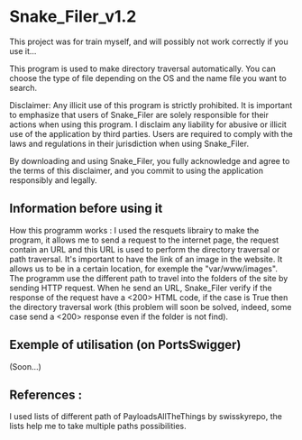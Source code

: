 # Snake_Filer_v1.2

This project was for train myself, and will possibly not work correctly if you use it... 

This program is used to make directory traversal automatically. You can choose the type of file depending on the OS and the name file you want to search.


Disclaimer: Any illicit use of this program is strictly prohibited. 
It is important to emphasize that users of Snake_Filer are solely responsible for their actions when using this program. I disclaim any liability for abusive or illicit use of the application by third parties. Users are required to comply with the laws and regulations in their jurisdiction when using Snake_Filer.

By downloading and using Snake_Filer, you fully acknowledge and agree to the terms of this disclaimer, and you commit to using the application responsibly and legally.


Information before using it
-----------------------------
How this programm works :
I used the resquets librairy to make the program, it allows me to send a request to the internet page, the request contain an URL and this URL is used to perform the directory traversal or path traversal.
It's important to have the link of an image in the website. It allows us to be in a certain location, for exemple the "var/www/images". The programm use the different path to travel into the folders of the site by sending HTTP request.
When he send an URL, Snake_Filer verify if the response of the request have a <200> HTML code, if the case is True then the directory traversal work (this problem will soon be solved, indeed, some case send a <200> response even if the folder is not find).

Exemple of utilisation (on PortsSwigger)
------------------------------------------
(Soon...)

References :
-----------------------------------------------------------------------------------------------------------------------------------------------------------------------------------------------
I used lists of different path of PayloadsAllTheThings by swisskyrepo, the lists help me to take multiple paths possibilities. 

